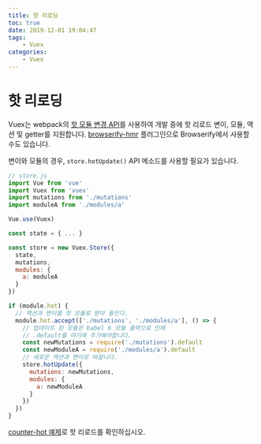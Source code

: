 ```yaml
---
title: 핫 리로딩
toc: true
date: 2019-12-01 19:04:47
tags:
	- Vuex
categories:
	- Vuex
---
```


# 핫 리로딩

Vuex는 webpack의 [핫 모듈 변경 API](https://webpack.js.org/guides/hot-module-replacement/)를 사용하여 개발 중에 핫 리로드 변이, 모듈, 액션 및 getter를 지원합니다. [browserify-hmr](https://github.com/AgentME/browserify-hmr/) 플러그인으로 Browserify에서 사용할 수도 있습니다.

변이와 모듈의 경우, `store.hotUpdate()` API 메소드를 사용할 필요가 있습니다.

``` js
// store.js
import Vue from 'vue'
import Vuex from 'vuex'
import mutations from './mutations'
import moduleA from './modules/a'

Vue.use(Vuex)

const state = { ... }

const store = new Vuex.Store({
  state,
  mutations,
  modules: {
    a: moduleA
  }
})

if (module.hot) {
  // 액션과 변이를 핫 모듈로 받아 들인다.
  module.hot.accept(['./mutations', './modules/a'], () => {
    // 업데이트 된 모듈은 babel 6 모듈 출력으로 인해
    // .default를 여기에 추가해야합니다.
    const newMutations = require('./mutations').default
    const newModuleA = require('./modules/a').default
    // 새로운 액션과 변이로 바꿉니다.
    store.hotUpdate({
      mutations: newMutations,
      modules: {
        a: newModuleA
      }
    })
  })
}
```

[counter-hot 예제](https://github.com/vuejs/vuex/tree/dev/examples/counter-hot)로 핫 리로드를 확인하십시오.

